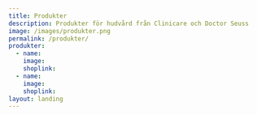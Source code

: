 ```yaml
---
title: Produkter
description: Produkter för hudvård från Clinicare och Doctor Seuss
image: /images/produkter.png
permalink: /produkter/
produkter:
  - name:
    image:
    shoplink:
  - name:
    image:
    shoplink: 
layout: landing
---
```


